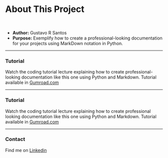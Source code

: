 # About This Project
 <br>

* **Author:** Gustavo R Santos
* **Purpose:** Exemplify how to create a professional-looking documentation for your projects using MarkDown notation in Python.

---

### Tutorial

Watch the coding tutorial lecture explaining how to create professional-looking documentation like this one using Python and Markdown.
Tutorial available in [Gumroad.com](https://gustavorsantos.gumroad.com/l/mkdocs-lecture)

---

### Tutorial

Watch the coding tutorial lecture explaining how to create professional looking documentation like this one using Python and Markdown.
Tutorial available in [Gumroad.com](https://gustavorsantos.gumroad.com/l/mkdocs-lecture)

---

### Contact

Find me on [Linkedin](https://www.linkedin.com/in/gurezende/)

